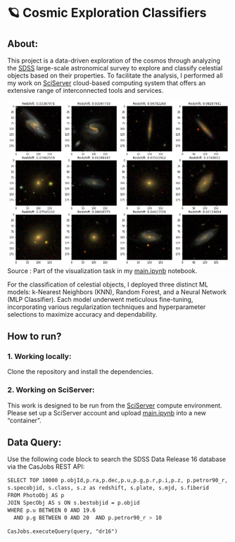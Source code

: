 # 🪐 Cosmic Exploration Classifiers
## About:
This project is a data-driven exploration of the cosmos through analyzing the [SDSS](https://www.sdss.org/) large-scale astronomical survey to explore and classify celestial objects based on their properties. To facilitate the analysis, I performed all my work on [SciServer](https://apps.sciserver.org/dashboard/) cloud-based computing system that offers an extensive range of interconnected tools and services.

![Alt text](image.png)
Source : Part of the visualization task in my [main.ipynb](main.ipynb) notebook.

For the classification of celestial objects, I deployed three distinct ML models: k-Nearest Neighbors (KNN), Random Forest, and a Neural Network (MLP Classifier). Each model underwent meticulous fine-tuning, incorporating various regularization techniques and hyperparameter selections to maximize accuracy and dependability.

## How to run?

### 1. Working locally:
Clone the repository and install the dependencies.

### 2. Working on SciServer:
This work is designed to be run from the [SciServer](https://apps.sciserver.org/dashboard/) compute environment. Please set up a SciServer account and upload [main.ipynb](main.ipynb) into a new “container”.

## Data Query:
Use the following code block to search the SDSS Data Release 16 database via the CasJobs REST API:
```bash
SELECT TOP 10000 p.objId,p.ra,p.dec,p.u,p.g,p.r,p.i,p.z, p.petror90_r,
s.specobjid, s.class, s.z as redshift, s.plate, s.mjd, s.fiberid
FROM PhotoObj AS p
JOIN SpecObj AS s ON s.bestobjid = p.objid
WHERE p.u BETWEEN 0 AND 19.6
  AND p.g BETWEEN 0 AND 20  AND p.petror90_r > 10
```
```
CasJobs.executeQuery(query, "dr16")
```